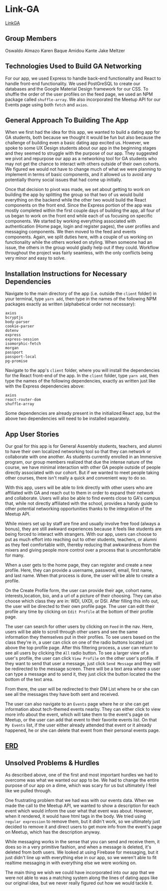 # Link-GA

[LinkGA](https://vast-temple-53081.herokuapp.com/)

## Group Members
Oswaldo Almazo
Karen Baque
Amidou Kante
Jake Meltzer

## Technologies Used to Build GA Networking

For our app, we used Express to handle back-end functionality and React to handle front-end functionality. We used PostGreSQL to create our databases and the Google Material Design framework for our CSS. To shuffle the order of the user profiles on the feed page, we used an NPM package called `shuffle-array`. We also incorporated the Meetup API for our Events page using both `fetch` and `axios`.

## General Approach To Building The App

When we first had the idea for this app, we wanted to build a dating app for GA students, both because we thought it would be fun but also because the challenge of building even a basic dating app excited us. However, we spoke to some UX Design students about our app in the beginning stages and they seemed to struggle with the purpose of our app. They suggested we pivot and repurpose our app as a networking tool for GA students who may not get the chance to interact with others outside of their own cohorts. We figured we would not have to change much of what we were planning to implement in terms of basic components, and it allowed us to avoid any potentially thorny social issues that had come up initially.

Once that decision to pivot was made, we set about getting to work on building the app by splitting the group so that two of us would build everything on the backend while the other two would build the React components on the front end. Since the Express portion of the app was mostly completed within the first couple days of building the app, all four of us began to work on the front end while each of us focusing on specific components. We started by working everything associated with authentication (Home page, login and register pages), the user profiles and messaging components. We then moved to the feed and events components. Again, we split duties here, with a couple of us working on functionality while the others worked on styling. When someone had an issue, the others in the group would gladly help out if they could. Workflow throughout the project was fairly seamless, with the only conflicts being very minor and easy to solve.

## Installation Instructions for Necessary Dependencies

Navigate to the main directory of the app (i.e. outside the `client` folder) in your terminal, type `yarn add`, then type in the names of the following NPM packages exactly as written (alphabetical order not necessary):

    axios 
    bcryptjs
    body-parser
    cookie-parser
    dotenv
    express
    express-session
    isomorphic-fetch
    morgan
    passport
    passport-local
    pg-promise

Navigate to the app's `client` folder, where you will install the dependencies for the React front-end of the app. In the `client` folder, type `yarn add`, then type the names of the following dependencies, exactly as written just like with the Express dependencies above:

    axios
    react-router-dom
    shuffle-array

Some dependencies are already present in the initialized React app, but the above two dependencies will need to be installed separately.

## App User Stories

Our goal for this app is for General Assembly students, teachers, and alumni to have their own localized networking tool so that they can network or collaborate with one another. As students currently enrolled in an Immersive program, our group members realized that due the intense nature of the course, we have minimal interaction with other GA people outside of people directly associated with our cohort. But if we wanted to meet people taking other courses, there isn't really a quick and convenient way to do so. 

With this app, users will be able to link directly with other users who are affiliated with GA and reach out to them in order to expand their network and collaborate. Users will also be able to find events close to GA's campus that, while not directly affiliated with the school, provides a handy guide to other potential networking opportunities thanks to the integration of the Meetup API.

While mixers set up by staff are fine and usually involve free food (always a bonus), they are still awkward experiences because it feels like students are being forced to interact with strangers. With our app, users can choose to put as much effort into reaching out to other students, teachers, or alumni as they feel comfortable with, thereby reducing that awkwardness from the mixers and giving people more control over a process that is uncomfortable for many.

When a user gets to the home page, they can register and create a new profile. Here, they can provide a username, password, email, first name, and last name. When that process is done, the user will be able to create a profile.

On the Create Profile form, the user can provide their age, cohort name, interests,location, bio, and a url of a picture of their choosing. They can also choose which class they are in: WDI, UXDI, or DSI. After filling this info out, the user will be directed to their own profile page. The user can edit their profile any time by clicking on `Edit Profile` at the bottom of their profile page.

The user can search for other users by clicking on `Feed` in the nav. Here, users will be able to scroll through other users and see the same information they themselves put in their profiles. To see users based on the class they're in, a user can click on one of the radio buttons located just above the top profile page. After this filtering process, a user can return to see all users by clicking the `All` radio button. To see a larger view of a user's profile, the user can click `View Profile` on the other user's profile. If they want to send that user a message, just click `Send Message` and they will be redirected to the message screen. There will be a text area where a user can type a message and to send it, they just click the button located the the bottom of the text area.

From there, the user will be redirected to their DM List where he or she can see all the messages they have both sent and received.

The user can also navigate to an `Events` page where he or she can get information about tech-themed events nearby. They can either click to view more info about the event, which will take them to the event's page on Meetup, or the user can add that event to their favorite events list. On that `My Events` list, if the user either already attended that event or it already happened, he or she can delete that event from their personal events page.

## [ERD](./public/GANetworkingERD.png)

## Unsolved Problems & Hurdles

As described above, one of the first and most important hurdles we had to overcome was what we wanted our app to be. We had to change the entire purpose of our app on a dime, which was scary for us but ultimately I feel like we pulled through.

One frustrating problem that we had was with our events data. When we made the call to the Meetup API, we wanted to show a description for each event which would inform the user what that event was about. However, when it rendered, it would have html tags in the body. We tried using `regular expression` to remove them, but it didn't work, so we ultimately just decided to remove it and direct users to get more info from the event's page on Meetup, which has the description anyway.

While messaging works in the sense that you can send and receive them, it does so in a very primitive fashion, and when a message is deleted, it's deleted from both users. We looked at using Firebase for messaging, but it just didn't line up with everything else in our app, so we weren't able to fit realtime messaging in with everything else we were working on.

The main thing we wish we could have incorporated into our app that we were not able to was a matching system along the lines of dating apps like our original idea, but we never really figured out how we would tackle it.